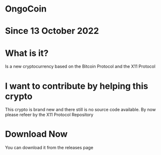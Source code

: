 # OngoCoin
# Since 13 October 2022

# What is it?
Is a new cryptocurrency based on the Bitcoin Protocol and the X11 Protocol

# I want to contribute by helping this crypto
This crypto is brand new and there still is no source code available. By now please refeer by the X11 Protocol Repository

# Download Now
You can download it from the releases page
